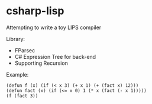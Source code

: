 # csharp-lisp

Attempting to write a toy LIPS compiler

Library:
- FParsec
- C# Expression Tree for back-end
- Supporting Recursion

Example:
```
(defun f (x) (if (< x 3) (+ x 1) (+ (fact x) 12)))
(defun fact (x) (if (<= x 0) 1 (* x (fact (- x 1)))))
(f (fact 3))
```
